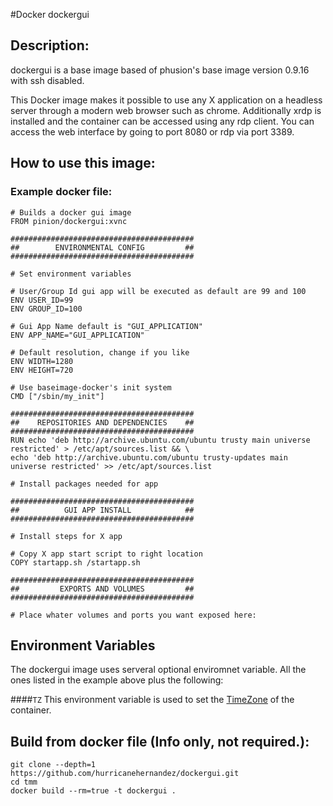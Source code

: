 #Docker dockergui

## Description:
dockergui is a base image based of phusion's base image version 0.9.16 with ssh disabled.
  
 
This Docker image makes it possible to use any X application  on a headless server through a modern web browser such as chrome.
Additionally xrdp is installed and the container can be accessed using any rdp client. You can access the web interface by going to port 8080 or rdp via port 3389.
  
  
## How to use this image:
  
### Example docker file:
  
```
# Builds a docker gui image
FROM pinion/dockergui:xvnc

#########################################
##        ENVIRONMENTAL CONFIG         ##
#########################################

# Set environment variables

# User/Group Id gui app will be executed as default are 99 and 100
ENV USER_ID=99
ENV GROUP_ID=100

# Gui App Name default is "GUI_APPLICATION"
ENV APP_NAME="GUI_APPLICATION"

# Default resolution, change if you like
ENV WIDTH=1280
ENV HEIGHT=720

# Use baseimage-docker's init system
CMD ["/sbin/my_init"]

#########################################
##    REPOSITORIES AND DEPENDENCIES    ##
#########################################
RUN echo 'deb http://archive.ubuntu.com/ubuntu trusty main universe restricted' > /etc/apt/sources.list && \
echo 'deb http://archive.ubuntu.com/ubuntu trusty-updates main universe restricted' >> /etc/apt/sources.list

# Install packages needed for app

#########################################
##          GUI APP INSTALL            ##
#########################################

# Install steps for X app

# Copy X app start script to right location
COPY startapp.sh /startapp.sh

#########################################
##         EXPORTS AND VOLUMES         ##
#########################################

# Place whater volumes and ports you want exposed here:

```
  
## Environment Variables
  
The dockergui image uses serveral optional enviromnet variable. All the ones listed in the example above plus the following:

####`TZ`
This environment variable is used to set the [TimeZone] of the container.

[TimeZone]: http://en.wikipedia.org/wiki/List_of_tz_database_time_zones
   
## Build from docker file (Info only, not required.):

```
git clone --depth=1 https://github.com/hurricanehernandez/dockergui.git 
cd tmm
docker build --rm=true -t dockergui . 
```
